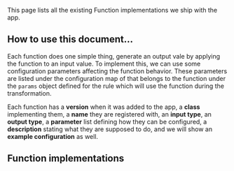 This page lists all the existing Function implementations we ship with the app.

## How to use this document...

Each function does one simple thing, generate an output vale by applying the function to an input value.
To implement this, we can use some configuration parameters affecting the function behavior. These parameters are listed
under the configuration map of that belongs to the function under the `params` object defined for the rule which will
use the function during the transformation.

Each function has a **version** when it was added to the app, a **class** implementing them, a **name** they are 
registered with, an **input type**, an **output type**, a **parameter** list defining how they can be configured, 
a **description** stating what they are supposed to do, and we will show an **example configuration** as well.

## Function implementations
